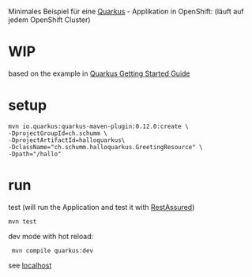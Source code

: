 Minimales Beispiel für eine [Quarkus](https://quarkus.io/) - Applikation in OpenShift:
(läuft auf jedem OpenShift Cluster)

# WIP

based on the example in [Quarkus Getting Started Guide](https://quarkus.io/guides/getting-started-guide)


# setup 


    mvn io.quarkus:quarkus-maven-plugin:0.12.0:create \
    -DprojectGroupId=ch.schumm \
    -DprojectArtifactId=halloquarkus\
    -DclassName="ch.schumm.halloquarkus.GreetingResource" \
    -Dpath="/hallo"




# run

test (will run the Application and test it with [RestAssured](http://rest-assured.io/)) 

    mvn test

dev mode with hot reload: 

     mvn compile quarkus:dev
    

see [localhost](http://localhost:8080/hallo)   


